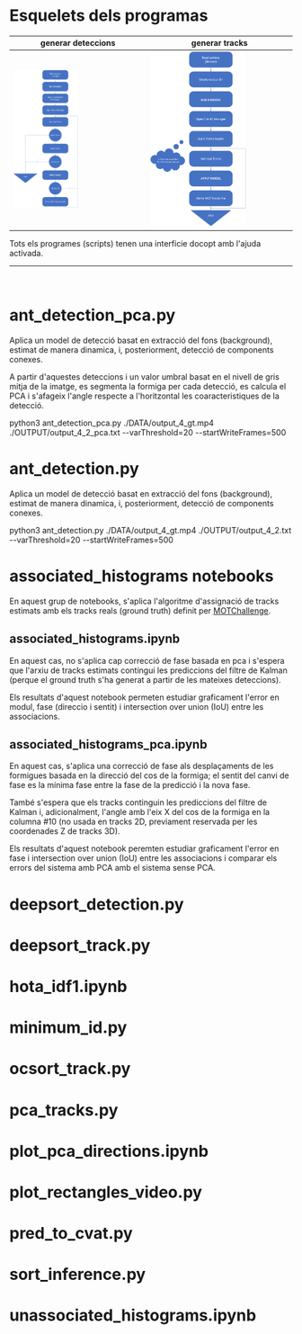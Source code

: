 
# Esquelets dels programas

<!---
![EsqueletDeteccions](./DATA/readme_images/EsqueletDeteccions.png)
-->

| generar deteccions | generar tracks |
| --- | --- |
| <img src="./DATA/readme_images/EsqueletDeteccions.png" alt="EsqueletDeteccions" width="50%" title="EsqueletDeteccions" /> | <img src="./DATA/readme_images/EsqueletTracking.png" alt="EsqueletTracking" width="69%" title="EsqueletTracking" /> |

Tots els programes (scripts) tenen una interficie docopt amb l'ajuda activada.


---
<br>


# ant_detection_pca.py

Aplica un model de detecció basat en extracció del fons (background), estimat de manera dinamica, i, posteriorment, detecció de components conexes.

A partir d'aquestes deteccions i un valor umbral basat en el nivell de gris mitja de la imatge, es segmenta la formiga per cada detecció, es calcula el PCA i s'afageix l'angle respecte a l'horitzontal les coaracteristiques de la detecció.

python3 ant_detection_pca.py ./DATA/output_4_gt.mp4 ./OUTPUT/output_4_2_pca.txt --varThreshold=20 --startWriteFrames=500

# ant_detection.py

Aplica un model de detecció basat en extracció del fons (background), estimat de manera dinamica, i, posteriorment, detecció de components conexes.

python3 ant_detection.py ./DATA/output_4_gt.mp4 ./OUTPUT/output_4_2.txt --varThreshold=20 --startWriteFrames=500

# associated_histograms notebooks

En aquest grup de notebooks, s'aplica l'algoritme d'assignació de tracks estimats amb els tracks reals (ground truth) definit per [MOTChallenge](https://arxiv.org/pdf/1603.00831.pdf).

## associated_histograms.ipynb

En aquest cas, no s'aplica cap correcció de fase basada en pca i s'espera que l'arxiu de tracks estimats contingui les prediccions del filtre de Kalman (perque el ground truth s'ha generat a partir de les mateixes deteccions).

Els resultats d'aquest notebook permeten estudiar graficament l'error en modul, fase (direccio i sentit) i intersection over union (IoU) entre les associacions.

## associated_histograms_pca.ipynb

En aquest cas, s'aplica una correcció de fase als desplaçaments de les formigues basada en la direcció del cos de la formiga; el sentit del canvi de fase es la mínima fase entre la fase de la predicció i la nova fase.

També s'espera que els tracks continguin les prediccions del filtre de Kalman i, adicionalment, l'angle amb l'eix X del cos de la formiga en la columna #10 (no usada en tracks 2D, previament reservada per les coordenades Z de tracks 3D).

Els resultats d'aquest notebook peremten estudiar graficament l'error en fase i  intersection over union (IoU) entre les associacions i comparar els errors del sistema amb PCA amb el sistema sense PCA.

# deepsort_detection.py

# deepsort_track.py

# hota_idf1.ipynb

# minimum_id.py

# ocsort_track.py

# pca_tracks.py

# plot_pca_directions.ipynb

# plot_rectangles_video.py

# pred_to_cvat.py

# sort_inference.py

# unassociated_histograms.ipynb
